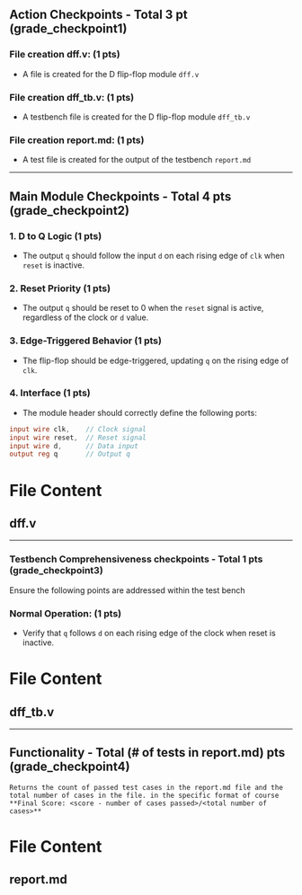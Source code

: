 ## Action Checkpoints - Total 3 pt (grade_checkpoint1)

### File creation dff.v: (1 pts)
   - A file is created for the D flip-flop module `dff.v`

### File creation dff_tb.v: (1 pts)
   - A testbench file is created for the D flip-flop module `dff_tb.v`

### File creation report.md: (1 pts)
   - A test file is created for the output of the testbench `report.md`

---

## Main Module Checkpoints - Total 4 pts (grade_checkpoint2)

### 1. D to Q Logic (1 pts)
   - The output `q` should follow the input `d` on each rising edge of `clk` when `reset` is inactive.

### 2. Reset Priority (1 pts)
   - The output `q` should be reset to 0 when the `reset` signal is active, regardless of the clock or `d` value.

### 3. Edge-Triggered Behavior (1 pts)
   - The flip-flop should be edge-triggered, updating `q` on the rising edge of `clk`.

### 4. Interface (1 pts)
   - The module header should correctly define the following ports:
   ```verilog
   input wire clk,    // Clock signal
   input wire reset,  // Reset signal
   input wire d,      // Data input
   output reg q       // Output q
   ```

# File Content

## dff.v

---

### Testbench Comprehensiveness checkpoints - Total 1 pts (grade_checkpoint3)

Ensure the following points are addressed within the test bench 

### Normal Operation: (1 pts)
   - Verify that `q` follows `d` on each rising edge of the clock when reset is inactive.


# File Content

## dff_tb.v

---

## Functionality - Total (# of tests in report.md) pts (grade_checkpoint4)
    Returns the count of passed test cases in the report.md file and the total number of cases in the file. in the specific format of course **Final Score: <score - number of cases passed>/<total number of cases>**

# File Content

## report.md
